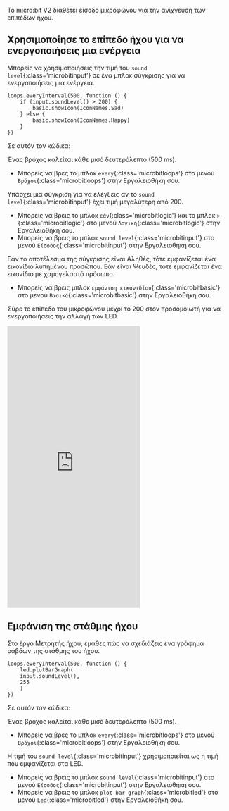 Το micro:bit V2 διαθέτει είσοδο μικροφώνου για την ανίχνευση των επιπέδων ήχου.

## Χρησιμοποίησε το επίπεδο ήχου για να ενεργοποιήσεις μια ενέργεια

Μπορείς να χρησιμοποιήσεις την τιμή του `sound level`{:class='microbitinput'} σε ένα μπλοκ σύγκρισης για να ενεργοποιήσεις μια ενέργεια.

```microbit
loops.everyInterval(500, function () {
    if (input.soundLevel() > 200) {
        basic.showIcon(IconNames.Sad)
    } else {
        basic.showIcon(IconNames.Happy)
    }
})
```

Σε αυτόν τον κώδικα:

Ένας βρόχος καλείται κάθε μισό δευτερόλεπτο (500 ms).

- Μπορείς να βρες το μπλοκ `every`{:class='microbitloops'} στο μενού `Βρόχοι`{:class='microbitloops'} στην Εργαλειοθήκη σου.

Υπάρχει μια σύγκριση για να ελέγξεις αν το `sound level`{:class='microbitinput'} έχει τιμή μεγαλύτερη από 200.

- Μπορείς να βρεις το μπλοκ `εάν`{:class='microbitlogic'} και το μπλοκ `>`{:class='microbitlogic'} στο μενού `Λογική`{:class='microbitlogic'} στην Εργαλειοθήκη σου.
- Μπορείς να βρεις το μπλοκ `sound level`{:class='microbitinput'} στο μενού `Είσοδος`{:class='microbitinput'} στην Εργαλειοθήκη σου.

Εάν το αποτέλεσμα της σύγκρισης είναι Αληθές, τότε εμφανίζεται ένα εικονίδιο λυπημένου προσώπου. Εάν είναι Ψευδές, τότε εμφανίζεται ένα εικονίδιο με χαμογελαστό πρόσωπο.

- Μπορείς να βρεις μπλοκ `εμφάνιση εικονιδίου`{:class='microbitbasic'} στο μενού `Βασικά`{:class='microbitbasic'} στην Εργαλειοθήκη σου.

Σύρε το επίπεδο του μικροφώνου μέχρι το 200 στον προσομοιωτή για να ενεργοποιήσεις την αλλαγή των LED.

<div style="position:relative;height:0;padding-bottom:127%;overflow:hidden;"><iframe style="position:absolute;top:0;left:0;width:60%;height:100%;" src="https://makecode.microbit.org/---run?id=_Ccg0vpbm2PdF" allowfullscreen="allowfullscreen" sandbox="allow-popups allow-forms allow-scripts allow-same-origin" frameborder="0"></iframe></div>

## Εμφάνιση της στάθμης ήχου

Στο έργο Μετρητής ήχου, έμαθες πώς να σχεδιάζεις ένα γράφημα ράβδων της στάθμης του ήχου.

```microbit
loops.everyInterval(500, function () {
    led.plotBarGraph(
    input.soundLevel(),
    255
    )
})
```

Σε αυτόν τον κώδικα:

Ένας βρόχος καλείται κάθε μισό δευτερόλεπτο (500 ms).

- Μπορείς να βρες το μπλοκ `every`{:class='microbitloops'} στο μενού `Βρόχοι`{:class='microbitloops'} στην Εργαλειοθήκη σου.

Η τιμή του `sound level`{:class='microbitinput'} χρησιμοποιείται ως η τιμή που εμφανίζεται στα LED.

- Μπορείς να βρεις το μπλοκ `sound level`{:class='microbitinput'} στο μενού `Είσοδος`{:class='microbitinput'} στην Εργαλειοθήκη σου.
- Μπορείς να βρεις το μπλοκ `plot bar graph`{:class='microbitled'} στο μενού `Led`{:class='microbitled'} στην Εργαλειοθήκη σου.
